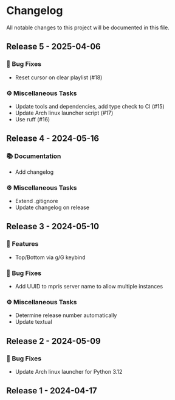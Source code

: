 # Changelog

All notable changes to this project will be documented in this file.

## Release 5 - 2025-04-06

### 🐛 Bug Fixes

- Reset cursor on clear playlist (#18)

### ⚙️ Miscellaneous Tasks

- Update tools and dependencies, add type check to CI (#15)
- Update Arch linux launcher script (#17)
- Use ruff (#16)

## Release 4 - 2024-05-16

### 📚 Documentation

- Add changelog

### ⚙️ Miscellaneous Tasks

- Extend .gitignore
- Update changelog on release

## Release 3 - 2024-05-10

### 🚀 Features

- Top/Bottom via g/G keybind

### 🐛 Bug Fixes

- Add UUID to mpris server name to allow multiple instances

### ⚙️ Miscellaneous Tasks

- Determine release number automatically
- Update textual

## Release 2 - 2024-05-09

### 🐛 Bug Fixes

- Update Arch linux launcher for Python 3.12

## Release 1 - 2024-04-17

<!-- generated by git-cliff -->
